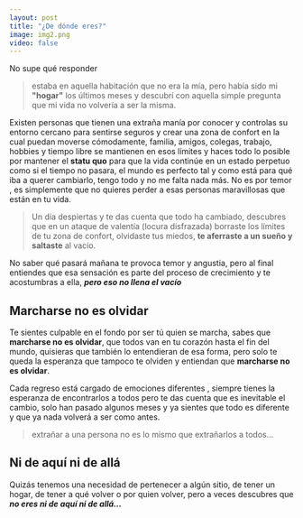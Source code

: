```yaml
---
layout: post
title: "¿De dónde eres?"
image: img2.png
video: false
---
```


No supe qué responder

> estaba en aquella habitación que no era la mía, pero había sido mi **"hogar"** los últimos meses y descubrí con aquella simple pregunta que mi vida no volvería a ser la misma.

Existen personas que tienen una extraña manía por conocer y controlas su entorno cercano para sentirse seguros y crear una zona de confort en la cual puedan moverse cómodamente, familia, amigos, colegas, trabajo, hobbies y tiempo libre se mantienen en esos límites y haces todo lo posible por mantener el  **statu quo** para que la vida continúe en un estado perpetuo como si el tiempo no pasara, el mundo es perfecto tal y como está para qué iba a querer cambiarlo, tengo todo y no me falta nada más. No es por temor , es simplemente que no quieres perder a esas personas maravillosas que están en tu vida.

> Un día despiertas y te das cuenta que todo ha cambiado, descubres que en un ataque de valentía (locura disfrazada) borraste los límites de tu zona de confort, olvidaste tus miedos, **te aferraste a un sueño y saltaste** al vacío.

No saber qué pasará mañana te provoca temor y angustia, pero al final entiendes que esa sensación es parte del proceso de crecimiento y te acostumbras a ella, _**pero eso no llena el vacío**_


## Marcharse no es olvidar 

Te sientes culpable en el fondo por ser tú quien se marcha, sabes que **marcharse no es olvidar**, que todos van en tu corazón hasta el fin del mundo, quisieras que también lo entendieran de esa forma, pero solo te queda la esperanza que tampoco te olviden y entiendan que **marcharse no es olvidar**.

Cada regreso está cargado de emociones diferentes , siempre tienes la esperanza de encontrarlos a todos pero te das cuenta que es inevitable el cambio, solo han pasado algunos meses y ya sientes que todo es diferente y que ya nada volverá a ser como antes.

> extrañar a una persona no es lo mismo que extrañarlos a todos...


## Ni de aquí ni de allá 

Quizás tenemos una necesidad de pertenecer a algún sitio, de tener un hogar, de tener a qué volver o por quien volver, pero a veces descubres que _**no eres ni de aquí ni de allá...**_
